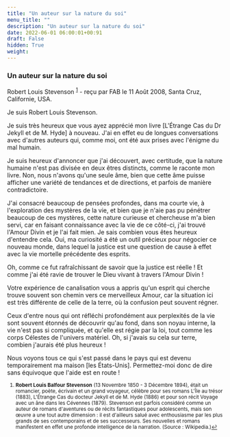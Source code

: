 ```yaml
---
title: "Un auteur sur la nature du soi"
menu_title: ""
description: "Un auteur sur la nature du soi"
date: 2022-06-01 06:00:01+00:91
draft: False
hidden: True
weight:
---
```

### Un auteur sur la nature du soi

Robert Louis Stevenson <sup id="a1">[1](#f1)</sup> - reçu par FAB le 11 Août 2008, Santa Cruz, Californie, USA.

Je suis Robert Louis Stevenson.

Je suis très heureux que vous ayez apprécié mon livre [L'Étrange Cas du Dr Jekyll et de M. Hyde] à nouveau. J'ai en effet eu de longues conversations avec d'autres auteurs qui, comme moi, ont été aux prises avec l'énigme du mal humain.

Je suis heureux d'annoncer que j'ai découvert, avec certitude, que la nature humaine n'est pas divisée en deux êtres distincts, comme le raconte mon livre. Non, nous n'avons qu'une seule âme, bien que cette âme puisse afficher une variété de tendances et de directions, et parfois de manière contradictoire.

J'ai consacré beaucoup de pensées profondes, dans ma courte vie, à l'exploration des mystères de la vie, et bien que je n'aie pas pu pénétrer beaucoup de ces mystères, cette nature curieuse et chercheuse m'a bien servi, car en faisant connaissance avec la vie de ce côté-ci, j'ai trouvé l'Amour Divin et je l'ai fait mien. Je sais combien vous êtes heureux d'entendre cela. Oui, ma curiosité a été un outil précieux pour négocier ce nouveau monde, dans lequel la justice est une question de cause à effet avec la vie mortelle précédente des esprits.

Oh, comme ce fut rafraîchissant de savoir que la justice est réelle ! Et comme j'ai été ravie de trouver le Dieu vivant à travers l'Amour Divin !

Votre expérience de canalisation vous a appris qu'un esprit qui cherche trouve souvent son chemin vers ce merveilleux Amour, car la situation ici est très différente de celle de la terre, où la confusion peut souvent régner.

Ceux d'entre nous qui ont réfléchi profondément aux perplexités de la vie sont souvent étonnés de découvrir qu'au fond, dans son noyau interne, la vie n'est pas si compliquée, et qu'elle est régie par la loi, tout comme les corps Célestes de l'univers matériel. Oh, si j'avais su cela sur terre, combien j'aurais été plus heureux !

Nous voyons tous ce qui s'est passé dans le pays qui est devenu temporairement ma maison [les États-Unis]. Permettez-moi donc de dire sans équivoque que l'aide est en route !
<small>

1. <large id="f1"> **Robert Louis Balfour Stevenson** (13 Novembre 1850 - 3 Décembre 1894), était un romancier, poète, écrivain et un grand voyageur, célèbre pour ses romans L'Île au trésor (1883), L'Étrange Cas du docteur Jekyll et de M. Hyde (1886) et pour son récit Voyage avec un âne dans les Cévennes (1879). Stevenson est parfois considéré comme un auteur de romans d'aventures ou de récits fantastiques pour adolescents, mais son œuvre a une tout autre dimension : il est d'ailleurs salué avec enthousiasme par les plus grands de ses contemporains et de ses successeurs. Ses nouvelles et romans manifestent en effet une profonde intelligence de la narration. (Source : Wikipedia.)[↩](#a1)
